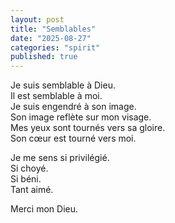 ```yaml
---
layout: post
title: "Semblables"
date: "2025-08-27"
categories: "spirit"
published: true
---
```


Je suis semblable à Dieu.  
Il est semblable à moi.  
Je suis engendré à son image.  
Son image reflète sur mon visage.  
Mes yeux sont tournés vers sa gloire.  
Son cœur est tourné vers moi.  

Je me sens si privilégié.  
Si choyé.  
Si béni.  
Tant aimé.  

Merci mon Dieu.
